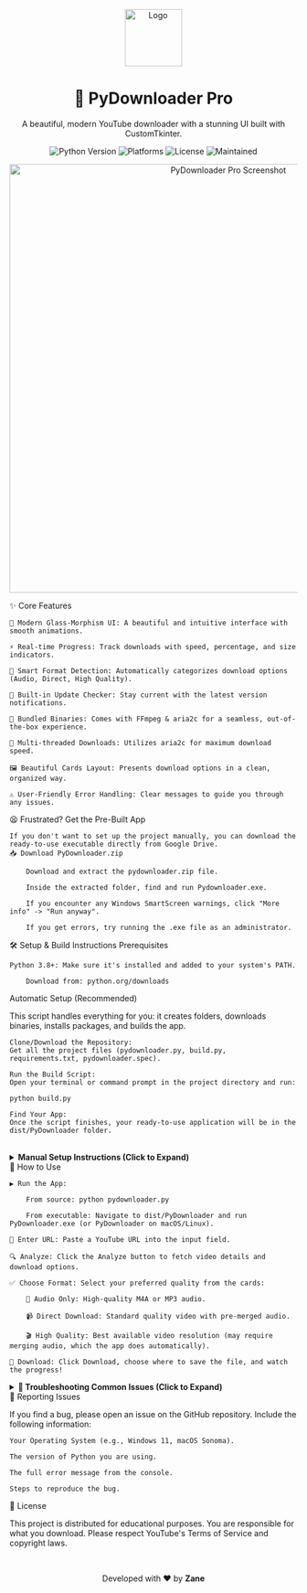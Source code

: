 <p align="center">
<img src="https://raw.githubusercontent.com/zane-77/Pydownloader/main/assets/icon.ico" alt="Logo" width="100">
</p>

<h1 align="center">🚀 PyDownloader Pro</h1>

<p align="center">
A beautiful, modern YouTube downloader with a stunning UI built with CustomTkinter.
</p>

<p align="center">
<img alt="Python Version" src="https://img.shields.io/badge/python-3.8+-blue?style=for-the-badge&logo=python">
<img alt="Platforms" src="https://img.shields.io/badge/platform-Windows%20%7C%20macOS%20%7C%20Linux-lightgrey?style=for-the-badge">
<img alt="License" src="https://img.shields.io/badge/license-Educational-orange?style=for-the-badge">
<img alt="Maintained" src="https://img.shields.io/badge/maintained%3F-yes-green.svg?style=for-the-badge">
</p>

<p align="center">
<!-- IMPORTANT: Replace this with a screenshot or GIF of your application! -->
<img src="https://user-images.githubusercontent.com/88899559/234850777-1c944a3a-866d-4013-8b74-325d9c394c8e.png" alt="PyDownloader Pro Screenshot" width="750"/>
</p>
✨ Core Features

    🎨 Modern Glass-Morphism UI: A beautiful and intuitive interface with smooth animations.

    ⚡ Real-time Progress: Track downloads with speed, percentage, and size indicators.

    🧠 Smart Format Detection: Automatically categorizes download options (Audio, Direct, High Quality).

    🔄 Built-in Update Checker: Stay current with the latest version notifications.

    🧩 Bundled Binaries: Comes with FFmpeg & aria2c for a seamless, out-of-the-box experience.

    🚀 Multi-threaded Downloads: Utilizes aria2c for maximum download speed.

    🖼️ Beautiful Cards Layout: Presents download options in a clean, organized way.

    ⚠️ User-Friendly Error Handling: Clear messages to guide you through any issues.

😫 Frustrated? Get the Pre-Built App

    If you don't want to set up the project manually, you can download the ready-to-use executable directly from Google Drive.
    📥 Download PyDownloader.zip

        Download and extract the pydownloader.zip file.

        Inside the extracted folder, find and run Pydownloader.exe.

        If you encounter any Windows SmartScreen warnings, click "More info" -> "Run anyway".

        If you get errors, try running the .exe file as an administrator.

🛠️ Setup & Build Instructions
Prerequisites

    Python 3.8+: Make sure it's installed and added to your system's PATH.

        Download from: python.org/downloads

Automatic Setup (Recommended)

This script handles everything for you: it creates folders, downloads binaries, installs packages, and builds the app.

    Clone/Download the Repository:
    Get all the project files (pydownloader.py, build.py, requirements.txt, pydownloader.spec).

    Run the Build Script:
    Open your terminal or command prompt in the project directory and run:

    python build.py

    Find Your App:
    Once the script finishes, your ready-to-use application will be in the dist/PyDownloader folder.

<br>

<details>
<summary><b>Manual Setup Instructions (Click to Expand)</b></summary>

If the automatic script fails, or if you prefer to set things up manually, follow these steps.
1. Install Dependencies

pip install -r requirements.txt

2. Create assets Folder

Create an assets folder in your project directory. Then, add the required binaries for your OS:

    Windows:

        ffmpeg.exe - Download from BtbN/FFmpeg-Builds

        aria2c.exe - Download from aria2/aria2

    macOS:

    brew install ffmpeg aria2
    # Copy the binaries into your assets folder
    cp $(which ffmpeg) assets/ffmpeg
    cp $(which aria2c) assets/aria2c

    Linux:

    # For Ubuntu/Debian
    sudo apt-get install ffmpeg aria2
    # For Arch Linux
    # sudo pacman -S ffmpeg aria2

    # Copy the binaries into your assets folder
    cp $(which ffmpeg) assets/ffmpeg
    cp $(which aria2c) assets/aria2c

3. Build the Executable

pyinstaller --clean pydownloader.spec

The final application will be located in the dist/PyDownloader directory.

</details>
🎯 How to Use

    ▶️ Run the App:

        From source: python pydownloader.py

        From executable: Navigate to dist/PyDownloader and run PyDownloader.exe (or PyDownloader on macOS/Linux).

    🔗 Enter URL: Paste a YouTube URL into the input field.

    🔍 Analyze: Click the Analyze button to fetch video details and download options.

    ✅ Choose Format: Select your preferred quality from the cards:

        🎵 Audio Only: High-quality M4A or MP3 audio.

        📹 Direct Download: Standard quality video with pre-merged audio.

        🎬 High Quality: Best available video resolution (may require merging audio, which the app does automatically).

    💾 Download: Click Download, choose where to save the file, and watch the progress!

<details>
<summary><b>🔧 Troubleshooting Common Issues (Click to Expand)</b></summary>
🔴 "Module not found" errors

This means a required Python package is missing. Run the installation command again:

pip install --upgrade customtkinter yt-dlp pillow

🔴 FFmpeg / aria2c not found

    The app looks for these files in the assets folder.

    Ensure ffmpeg.exe & aria2c.exe (Windows) or ffmpeg & aria2c (macOS/Linux) are placed directly inside assets.

    On macOS/Linux, you may need to grant execute permissions: chmod +x assets/ffmpeg assets/aria2c.

🔴 Download Fails or Gets Stuck

    Check your internet connection.

    Verify the YouTube URL is correct and the video is not private or geo-restricted.

    Try a different video to see if the issue is specific to one URL.

🔴 Build Fails on macOS/Linux

You might be missing the Tkinter development libraries for Python.

# Ubuntu/Debian
sudo apt install python3-tk python3-dev

# macOS (Homebrew)
brew install python-tk

</details>
🐛 Reporting Issues

If you find a bug, please open an issue on the GitHub repository. Include the following information:

    Your Operating System (e.g., Windows 11, macOS Sonoma).

    The version of Python you are using.

    The full error message from the console.

    Steps to reproduce the bug.

📄 License

This project is distributed for educational purposes. You are responsible for what you download. Please respect YouTube's Terms of Service and copyright laws.

<br>

<p align="center">
Developed with ❤️ by <strong>Zane</strong>
</p>
